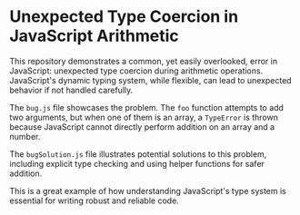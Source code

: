 # Unexpected Type Coercion in JavaScript Arithmetic

This repository demonstrates a common, yet easily overlooked, error in JavaScript: unexpected type coercion during arithmetic operations.  JavaScript's dynamic typing system, while flexible, can lead to unexpected behavior if not handled carefully.

The `bug.js` file showcases the problem. The `foo` function attempts to add two arguments, but when one of them is an array, a `TypeError` is thrown because JavaScript cannot directly perform addition on an array and a number. 

The `bugSolution.js` file illustrates potential solutions to this problem, including explicit type checking and using helper functions for safer addition.

This is a great example of how understanding JavaScript's type system is essential for writing robust and reliable code.